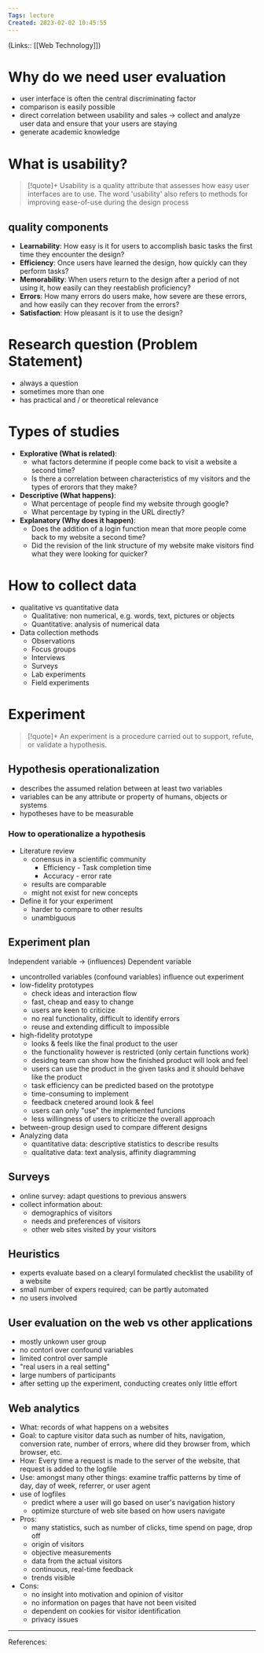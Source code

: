 ```yaml
---
Tags: lecture
Created: 2023-02-02 10:45:55
---
```

(Links:: [[Web Technology]])
# Why do we need user evaluation
- user interface is often the central discriminating factor
- comparison is easily possible
- direct correlation between usability and sales
-> collect and analyze user data and ensure that your users are staying
- generate academic knowledge
# What is usability?
> [!quote]+ 
> Usability is a quality attribute that assesses how easy user interfaces are to use. The word 'usability' also refers to methods for improving ease-of-use during the design process

## quality components
- **Learnability**: How easy is it for users to accomplish basic tasks the first time they encounter the design?
- **Efficiency**: Once users have learned the design, how quickly can they perform tasks?
- **Memorability**: When users return to the design after a period of not using it, how easily can they reestablish proficiency?
- **Errors**: How many errors do users make, how severe are these errors, and how easily can they recover from the errors?
- **Satisfaction**: How pleasant is it to use the design?
# Research question (Problem Statement)
- always a question
- sometimes more than one
- has practical and / or theoretical relevance
# Types of studies
- **Explorative (What is related)**:
	- what factors determine if people come back to visit a website a second time?
	- Is there a correlation between characteristics of my visitors and the types of erorors that they make?
- **Descriptive (What happens)**:
	- What percentage of people find my website through google?
	- What percentage by typing in the URL directly?
- **Explanatory (Why does it happen)**:
	- Does the addition of a login function mean that more people come back to my website a second time?
	- Did the revision of the link structure of my website make visitors find what they were looking for quicker?
# How to collect data
- qualitative vs quantitative data
	- Qualitative: non numerical, e.g. words, text, pictures or objects
	- Quantitative: analysis of numerical data
- Data collection methods
	- Observations
	- Focus groups
	- Interviews
	- Surveys
	- Lab experiments
	- Field experiments

# Experiment
> [!quote]+
> An experiment is a procedure carried out to support, refute, or validate a hypothesis.

## Hypothesis operationalization
- describes the assumed relation between at least two variables
- variables can be any attribute or property of humans, objects or systems
- hypotheses have to be measurable
### How to operationalize a hypothesis
- Literature review
	- conensus in a scientific community
		- Efficiency - Task completion time
		- Accuracy - error rate
	- results are comparable
	- might not exist for new concepts
- Define it for your experiment
	- harder to compare to other results
	- unambiguous
## Experiment plan
Independent variable  -> (influences) Dependent variable
- uncontrolled variables (confound variables) influence out experiment
- low-fidelity prototypes
	- check ideas and interaction flow
	- fast, cheap and easy to change
	- users are keen to criticize
	- no real functionality, difficult to identify errors
	- reuse and extending difficult to impossible
- high-fidelity prototype
	- looks & feels like the final product to the user
	- the functionality however is restricted (only certain functions work)
	- desidng team can show how the finished product will look and feel
	- users can use the product in the given tasks and it should behave like the product
	- task efficiency can be predicted based on the prototype
	- time-consuming to implement
	- feedback cnetered around look & feel
	- users can only "use" the implemented funcions
	- less willingness of users to criticize the overall approach
 - between-group design used to compare different designs
 - Analyzing data
	 - quantitative data: descriptive statistics to describe results
	 - qualitative data: text analysis, affinity diagramming
## Surveys
- online survey: adapt questions to previous answers
- collect information about:
	- demographics of visitors
	- needs and preferences of visitors
	- other web sites visited by your visitors
## Heuristics
- experts evaluate based on a clearyl formulated checklist the usability of a website
- small number of expers required; can be partly automated
- no users involved
## User evaluation on the web vs other applications
- mostly unkown user group
- no contorl over confound variables
- limited control over sample
- "real users in a real setting"
- large numbers of participants
- after setting up the experiment, conducting creates only little effort
## Web analytics
- What: records of what happens on a websites
- Goal: to capture visitor data such as number of hits, navigation, conversion rate, number of errors, where did they browser from, which browser, etc.
- How: Every time a request is made to the server of the website, that request is added to the logfile
- Use: amongst many other things: examine traffic patterns by time of day, day of week, referrer, or user agent
- use of logfiles
	- predict where a user will go based on user's navigation history
	- optimize sturcture of web site based on how users navigate
- Pros:
	- many statistics, such as number of clicks, time spend on page, drop off
	- origin of visitors
	- objective measurements
	- data from the actual visitors
	- continuous, real-time feedback
	- trends visible
- Cons:
	- no insight into motivation and opinion of visitor
	- no information on pages that have not been visited
	- dependent on cookies for visitor identification
	- privacy issues

---
References: